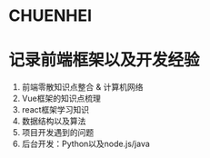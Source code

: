 # CHUENHEI
# 记录前端框架以及开发经验
1. 前端零散知识点整合 & 计算机网络
2. Vue框架的知识点梳理
3. react框架学习知识
4. 数据结构以及算法
5. 项目开发遇到的问题
6. 后台开发：Python以及node.js/java
